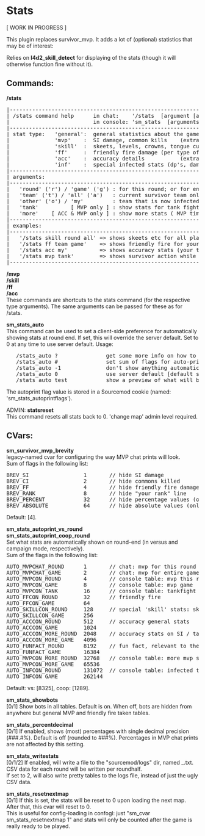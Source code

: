 Stats
=====

[ WORK IN PROGRESS ]

This plugin replaces survivor_mvp. It adds a lot of (optional) statistics
that may be of interest:

Relies on <b>l4d2_skill_detect</b> for displaying of the stats (though it will otherwise function fine without it).


Commands:
---------

<b>/stats</b><br />
<pre>
|------------------------------------------------------------------------------|
| /stats command help      in chat:    '/stats <type> [argument [argument]]'         |
|                          in console: 'sm_stats <type> [arguments...]'              |
|------------------------------------------------------------------------------|
| stat type:   'general':  general statistics about the game, as in campaign   |
|              'mvp'    :  SI damage, common kills    (extra argument: 'tank') |
|              'skill'  :  skeets, levels, crowns, tongue cuts, etc            |
|              'ff'     :  friendly fire damage (per type of weapon)           |
|              'acc'    :  accuracy details           (extra argument: 'more') |
|              'inf'    :  special infected stats (dp's, damage done etc)      |
|------------------------------------------------------------------------------|
| arguments:                                                                   |
|------------------------------------------------------------------------------|
|   'round' ('r') / 'game' ('g') : for this round; or for entire game so far   |
|   'team' ('t') / 'all' ('a')   : current survivor team only; or all players  |
|   'other' ('o') / 'my'         : team that is now infected; or your team NMW |
|   'tank'          [ MVP only ] : show stats for tank fight                   |
|   'more'    [ ACC & MVP only ] : show more stats ( MVP time / SI/tank hits ) |
|------------------------------------------------------------------------------|
| examples:                                                                    |
|------------------------------------------------------------------------------|
|   '/stats skill round all' => shows skeets etc for all players, this round   |
|   '/stats ff team game'    => shows friendly fire for your team, this round  |
|   '/stats acc my'          => shows accuracy stats (your team, this round)   |
|   '/stats mvp tank'        => shows survivor action while tank is/was up     |
|------------------------------------------------------------------------------|
</pre>


<b>/mvp</b><br />
<b>/skill</b><br />
<b>/ff</b><br />
<b>/acc</b><br />
These commands are shortcuts to the stats command (for the respective type arguments).
The same arguments can be passed for these as for /stats.


<b>sm_stats_auto</b><br />
This command can be used to set a client-side preference for automatically showing stats at round end.
If set, this will override the server default. Set to 0 at any time to use server default.
Usage:
<pre>
   /stats_auto ?               get some more info on how to use this command
   /stats_auto #               set sum of flags for auto-print preference (see table above)
   /stats_auto -1              don't show anything automatically
   /stats_auto 0               use server default [default setting]
   /stats_auto test            show a preview of what will be auto-printed with current setting
</pre>
The autoprint flag value is stored in a Sourcemod cookie (named: 'sm_stats_autoprintflags').


ADMIN: <b>statsreset</b><br />
This command resets all stats back to 0. 'change map' admin level required.


CVars:
------

<b>sm_survivor_mvp_brevity</b><br />
legacy-named cvar for configuring the way MVP chat prints will look.<br />
Sum of flags in the following list:
<pre>
BREV_SI                 1       // hide SI damage
BREV_CI                 2       // hide commons killed
BREV_FF                 4       // hide friendly fire damage
BREV_RANK               8       // hide "your rank" line
BREV_PERCENT            32      // hide percentage values (only shows absolutes)
BREV_ABSOLUTE           64      // hide absolute values (only shows percentages)
</pre>
Default: [4].


<b>sm_stats_autoprint_vs_round</b><br />
<b>sm_stats_autoprint_coop_round</b><br />
Set what stats are automatically shown on round-end (in versus and campaign mode, respectively).<br />
Sum of the flags in the following list:
<pre>
AUTO_MVPCHAT_ROUND      1       // chat: mvp for this round
AUTO_MVPCHAT_GAME       2       // chat: mvp for entire game until this round
AUTO_MVPCON_ROUND       4       // console table: mvp this round
AUTO_MVPCON_GAME        8       // console table: mvp game
AUTO_MVPCON_TANK        16      // console table: tankfight stats (this round)
AUTO_FFCON_ROUND        32      // friendly fire
AUTO_FFCON_GAME         64
AUTO_SKILLCON_ROUND     128     // special 'skill' stats: skeets, crowns, etc
AUTO_SKILLCON_GAME      256
AUTO_ACCCON_ROUND       512     // accuracy general stats
AUTO_ACCCON_GAME        1024
AUTO_ACCCON_MORE_ROUND  2048    // accuracy stats on SI / tank hits
AUTO_ACCCON_MORE_GAME   4096
AUTO_FUNFACT_ROUND      8192    // fun fact, relevant to the round
AUTO_FUNFACT_GAME       16384
AUTO_MVPCON_MORE_ROUND  32768   // console table: more mvp stats, time alive, etc
AUTO_MVPCON_MORE_GAME   65536
AUTO_INFCON_ROUND       131072  // console table: infected team stats
AUTO_INFCON_GAME        262144
</pre>
Default: vs: [8325], coop: [1289].


<b>sm_stats_showbots</b><br />
[0/1] Show bots in all tables. Default is on. When off, bots are hidden from anywhere but general MVP and friendly fire taken tables.<br />

<b>sm_stats_percentdecimal</b><br />
[0/1] If enabled, shows (most) percentages with single decimal precision (###.#%). Default is off (rounded to ###%). Percentages in MVP chat prints are not affected by this setting.<br />

<b>sm_stats_writestats</b><br />
[0/1/2] If enabled, will write a file to the "sourcemod/logs" dir, named <date>_<time>_<roundno>_<mapname>.txt. CSV data for each round will be written per roundhalf.<br />
If set to 2, will also write pretty tables to the logs file, instead of just the ugly CSV data.

<b>sm_stats_resetnextmap</b><br />
[0/1] If this is set, the stats will be reset to 0 upon loading the next map. After that, this cvar will reset to 0.<br />
This is useful for config-loading in confogl: just "sm_cvar sm_stats_resetnextmap 1" and stats will only be counted after the game is really ready to be played.
